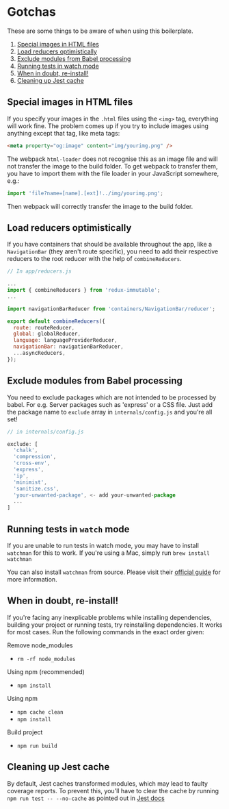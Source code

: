 # Gotchas

These are some things to be aware of when using this boilerplate.

1. [Special images in HTML files](#special-images-in-html-files)
2. [Load reducers optimistically](#load-reducers-optimistically)
3. [Exclude modules from Babel processing](#exclude-modules-from-babel-processing)
4. [Running tests in watch mode](#running-tests-in-watch-mode)
5. [When in doubt, re-install!](#when-in-doubt-re-install)
6. [Cleaning up Jest cache](#cleaning-up-jest-cache)

## Special images in HTML files

If you specify your images in the `.html` files using the `<img>` tag, everything
will work fine. The problem comes up if you try to include images using anything
except that tag, like meta tags:

```HTML
<meta property="og:image" content="img/yourimg.png" />
```

The webpack `html-loader` does not recognise this as an image file and will not
transfer the image to the build folder. To get webpack to transfer them, you
have to import them with the file loader in your JavaScript somewhere, e.g.:

```JavaScript
import 'file?name=[name].[ext]!../img/yourimg.png';
```

Then webpack will correctly transfer the image to the build folder.

## Load reducers optimistically

If you have containers that should be available throughout the app, like a `NavigationBar` (they aren't route specific), you need to add their respective reducers to the root reducer with the help of `combineReducers`.

``` js
// In app/reducers.js

...
import { combineReducers } from 'redux-immutable';
...

import navigationBarReducer from 'containers/NavigationBar/reducer';

export default combineReducers({
  route: routeReducer,
  global: globalReducer,
  language: languageProviderReducer,
  navigationBar: navigationBarReducer,
  ...asyncReducers,
});
```

## Exclude modules from Babel processing

You need to exclude packages which are not intended to be processed by babel. For e.g. Server packages such as 'express' or a CSS file. Just add the package name to `exclude` array in `internals/config.js` and you're all set!

``` js
// in internals/config.js

exclude: [
  'chalk',
  'compression',
  'cross-env',
  'express',
  'ip',
  'minimist',
  'sanitize.css',
  'your-unwanted-package', <- add your-unwanted-package
  ...
]
```

## Running tests in `watch` mode

If you are unable to run tests in watch mode, you may have to install `watchman` for this to work. If you're using a Mac, simply run `brew install watchman`

You can also install `watchman` from source. Please visit their [official guide](https://facebook.github.io/watchman/docs/install.html) for more information.

## When in doubt, re-install!

If you're facing any inexplicable problems while installing dependencies, building your project or running tests, try reinstalling dependencies. It works for most cases. Run the following commands in the exact order given:

Remove node_modules
- `rm -rf node_modules`

Using npm (recommended)
- `npm install`

Using npm
- `npm cache clean`
- `npm install`

Build project
- `npm run build`

## Cleaning up Jest cache

By default, Jest caches transformed modules, which may lead to faulty coverage reports. To prevent this, you'll have to clear the cache by running `npm run test -- --no-cache` as pointed out in [Jest docs](https://facebook.github.io/jest/docs/cli.html#cache)
